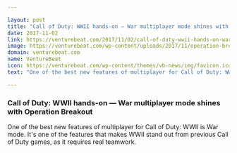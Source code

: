 ```yaml
---

layout: post
title: "Call of Duty: WWII hands-on — War multiplayer mode shines with Operation Breakout"
date: 2017-11-02
link: https://venturebeat.com/2017/11/02/call-of-duty-wwii-hands-on-war-multiplayer-mode-shines-with-operation-breakout/
image: https://venturebeat.com/wp-content/uploads/2017/11/operation-breakout.jpg?fit=780%2C382&strip=all
domain: venturebeat.com
name: VentureBeat
icon: https://venturebeat.com/wp-content/themes/vb-news/img/favicon.ico
text: "One of the best new features of multiplayer for Call of Duty: WWII is War mode. It's one of the features that makes WWII stand out from previous Call of Duty games, as it requires real teamwork."

---
```


### Call of Duty: WWII hands-on — War multiplayer mode shines with Operation Breakout

One of the best new features of multiplayer for Call of Duty: WWII is War mode. It's one of the features that makes WWII stand out from previous Call of Duty games, as it requires real teamwork.